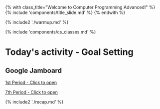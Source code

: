 {% with class_title="Welcome to Computer Programming Advanced!" %}
{% include 'components/title_slide.md' %}
{% endwith %}

{% include2 './warmup.md' %}


{% include 'components/cs_classes.md' %}

# Today's activity - Goal Setting

## Google Jamboard
<a href="https://jamboard.google.com/d/1vC3eYAe-CsLsnA4gXS1PCklAc0Yzc6NPJjY_j5ShN74/viewer?f=0">1st Period - Click to open</a>


<a href="https://jamboard.google.com/d/1QP5MZ8updj90WKgR7SWVV9Ee23j7imbGTI6x993Q8SQ/edit?usp=sharing">7th Period - Click to open</a>

{% include2 './recap.md' %}

